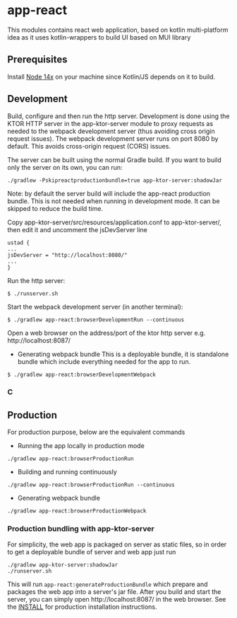 # app-react

This modules contains react web application, based on kotlin multi-platform idea as it uses
kotlin-wrappers to build UI based on MUI library

## Prerequisites
Install [Node 14x](https://nodejs.org/en/download/) on your machine since Kotlin/JS depends on it
to build.

## Development

Build, configure and then run the http server. Development is done using the KTOR HTTP server in
the app-ktor-server module to proxy requests as needed to the webpack development server (thus
avoiding cross origin request issues). The webpack development server runs on port 8080 by default.
This avoids cross-origin request (CORS) issues.

The server can be built using the normal Gradle build. If you want to build only the server on its
own, you can run:
```
./gradlew -Pskipreactproductionbundle=true app-ktor-server:shadowJar
```
Note: by default the server build will include the app-react production bundle. This is not needed
when running in development mode. It can be skipped to reduce the build time.

Copy app-ktor-server/src/resources/application.conf to app-ktor-server/, then edit it and uncomment
the jsDevServer line

```
ustad {
...
jsDevServer = "http://localhost:8080/"
...
}
```

Run the http server:

```
$ ./runserver.sh
```

Start the webpack development server (in another terminal):

```
$ ./gradlew app-react:browserDevelopmentRun --continuous
```

Open a web browser on the address/port of the ktor http server e.g. http://localhost:8087/


* Generating webpack bundle
This is a deployable bundle, it is standalone bundle which include everything needed for the app to run.
```
$ ./gradlew app-react:browserDevelopmentWebpack
```

### C

## Production
For production purpose, below are the equivalent commands
* Running the app locally in production mode

```
./gradlew app-react:browserProductionRun
```
* Building and running continuously

```
./gradlew app-react:browserProductionRun --continuous
```
* Generating webpack bundle

```
./gradlew app-react:browserProductionWebpack
```

### Production bundling with app-ktor-server

For simplicity, the web app is packaged on server as static files, so in order to get a deployable
 bundle of server and web app just run

```
./gradlew app-ktor-server:shadowJar
./runserver.sh
```

This will run ``` app-react:generateProductionBundle ``` which prepare and packages the web app into a server's jar
file.  After you build and start the server, you can simply open http://localhost:8087/ in the
web browser. See the [INSTALL](../INSTALL.md) for production installation instructions.

